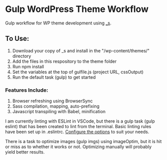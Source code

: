 # Gulp WordPress Theme Workflow

Gulp workflow for WP theme development using [_s](http://underscores.me/).

## To Use:

1. Download your copy of _s and install in the "/wp-content/themes/" directory
2. Add the files in this respository to the theme folder
3. Run npm install
4. Set the variables at the top of gulfile.js (project URL, cssOutput)
5. Run the default task (gulp) to get started

### Features Include:

1. Browser refreshing using BrowserSync
2. Sass compilation, mapping, auto-prefixing
3. Javascript transpiling with Babel, minification

I am currently linting with ESLint in VSCode, but there is a gulp task (gulp eslint) that has been created to lint from the terminal. Basic linting rules have been set up in .eslintrc. [Configure the options](https://eslint.org/docs/user-guide/configuring) to suit your needs.

There is a task to optimize images (gulp imgs) using imageOptim, but it is hit or miss as to whether it works or not. Optimizing manually will probably yield better results.
